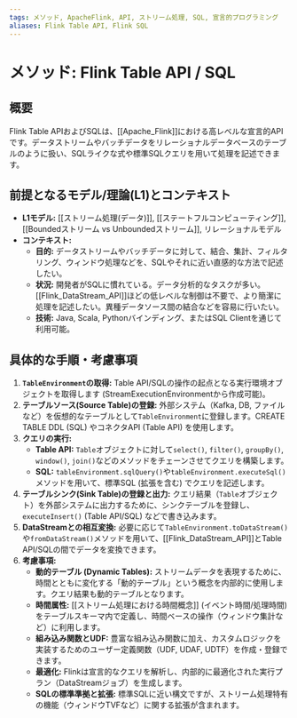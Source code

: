 ```yaml
---
tags: メソッド, ApacheFlink, API, ストリーム処理, SQL, 宣言的プログラミング
aliases: Flink Table API, Flink SQL
---
```


# メソッド: Flink Table API / SQL

## 概要
Flink Table APIおよびSQLは、[[Apache_Flink]]における高レベルな宣言的APIです。データストリームやバッチデータをリレーショナルデータベースのテーブルのように扱い、SQLライクな式や標準SQLクエリを用いて処理を記述できます。

## 前提となるモデル/理論(L1)とコンテキスト
* **L1モデル:** [[ストリーム処理(データ)]], [[ステートフルコンピューティング]], [[Boundedストリーム vs Unboundedストリーム]], リレーショナルモデル
* **コンテキスト:**
    * **目的:** データストリームやバッチデータに対して、結合、集計、フィルタリング、ウィンドウ処理などを、SQLやそれに近い直感的な方法で記述したい。
    * **状況:** 開発者がSQLに慣れている。データ分析的なタスクが多い。[[Flink_DataStream_API]]ほどの低レベルな制御は不要で、より簡潔に処理を記述したい。異種データソース間の結合などを容易に行いたい。
    * **技術:** Java, Scala, Pythonバインディング、またはSQL Clientを通じて利用可能。

## 具体的な手順・考慮事項
1.  **`TableEnvironment`の取得:** Table API/SQLの操作の起点となる実行環境オブジェクトを取得します (StreamExecutionEnvironmentから作成可能)。
2.  **テーブルソース(Source Table)の登録:** 外部システム（Kafka, DB, ファイルなど）を仮想的なテーブルとして`TableEnvironment`に登録します。CREATE TABLE DDL (SQL) やコネクタAPI (Table API) を使用します。
3.  **クエリの実行:**
    * **Table API:** `Table`オブジェクトに対して`select()`, `filter()`, `groupBy()`, `window()`, `join()`などのメソッドをチェーンさせてクエリを構築します。
    * **SQL:** `tableEnvironment.sqlQuery()`や`tableEnvironment.executeSql()`メソッドを用いて、標準SQL (拡張を含む) でクエリを記述します。
4.  **テーブルシンク(Sink Table)の登録と出力:** クエリ結果（`Table`オブジェクト）を外部システムに出力するために、シンクテーブルを登録し、`executeInsert()` (Table API/SQL) などで書き込みます。
5.  **DataStreamとの相互変換:** 必要に応じて`TableEnvironment.toDataStream()`や`fromDataStream()`メソッドを用いて、[[Flink_DataStream_API]]とTable API/SQLの間でデータを変換できます。
6.  **考慮事項:**
    * **動的テーブル (Dynamic Tables):** ストリームデータを表現するために、時間とともに変化する「動的テーブル」という概念を内部的に使用します。クエリ結果も動的テーブルとなります。
    * **時間属性:** [[ストリーム処理における時間概念]] (イベント時間/処理時間) をテーブルスキーマ内で定義し、時間ベースの操作（ウィンドウ集計など）に利用します。
    * **組み込み関数とUDF:** 豊富な組み込み関数に加え、カスタムロジックを実装するためのユーザー定義関数（UDF, UDAF, UDTF）を作成・登録できます。
    * **最適化:** Flinkは宣言的なクエリを解析し、内部的に最適化された実行プラン（DataStreamジョブ）を生成します。
    * **SQLの標準準拠と拡張:** 標準SQLに近い構文ですが、ストリーム処理特有の機能（ウィンドウTVFなど）に関する拡張が含まれます。